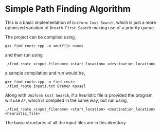 # Simple Path Finding Algorithm

This is a basic implementation of ``Uniform Cost Search``, which is just a more optimized variation of ``Breath First Search`` making use of a priority queue.

The project can be compiled using,
````
g++ find_route.cpp -o <outfile_name>
````
and then run using
```
./find_route <input_filename> <start_location> <destination_location>
```

a sample compilation and run would be,
```
g++ find_route.cpp -o find_route
./find_route input1.txt Bremen Kassel
```

Along with ``Uniform Cost Search``, if a heuristic file is provided the program will use ``A*``, which is compiled in the same way, but run using,
```
./find_route <input_filename> <start_location> <destination_location> <heuristic_file>
```

The basic structures of all the input files are in this directory.